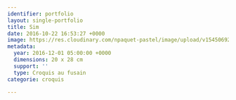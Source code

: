 ```yaml
---
identifier: portfolio
layout: single-portfolio
title: Sim
date: 2016-10-22 16:53:27 +0000
image: https://res.cloudinary.com/npaquet-pastel/image/upload/v1545069216/Sim-bande-dessin%C3%A9e-fusain-20-X-28-cm-2016.jpg
metadata:
  year: 2016-12-01 05:00:00 +0000
  dimensions: 20 x 28 cm
  support: ''
  type: Croquis au fusain
categorie: croquis

---
```

